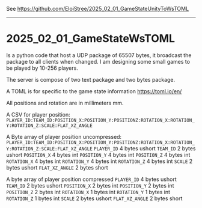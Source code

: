 See https://github.com/EloiStree/2025_02_01_GameStateUnityToWsTOML

-----------

# 2025_02_01_GameStateWsTOML

Is a python code that host a UDP package of 65507 bytes, it broadcast the package to all clients when changed.
I am designing some small games to be played by 10-256 players.

The server is compose of two text package and two bytes package.

A TOML is for specific to the game state information
https://toml.io/en/

All positions and rotation are in millimeters mm.

A CSV for player position:
`PLAYER_ID:TEAM_ID:POSITION_X:POSITION_Y:POSITIONZ:ROTATION_X:ROTATION_Y:ROTATION_Z:SCALE:FLAT_XZ_ANGLE`

A Byte array of player position uncompressed:
`PLAYER_ID:TEAM_ID:POSITION_X:POSITION_Y:POSITIONZ:ROTATION_X:ROTATION_Y:ROTATION_Z:SCALE:FLAT_XZ_ANGLE`
`PLAYER_ID` 4 bytes ushort
`TEAM_ID` 2 bytes ushort
`POSITION_X` 4 bytes  int
`POSITION_Y` 4 bytes int
`POSITION_Z` 4 bytes int
`ROTATION_X` 4 bytes int
`ROTATION_Y` 4 bytes int
`ROTATION_Z` 4 bytes int
`SCALE` 2 bytes ushort
`FLAT_XZ_ANGLE` 2 bytes short

A byte array of player position compressed
`PLAYER_ID` 4 bytes ushort
`TEAM_ID` 2 bytes ushort
`POSITION_X` 2 bytes  int
`POSITION_Y` 2 bytes int
`POSITION_Z` 2 bytes int
`ROTATION_X` 1 bytes int
`ROTATION_Y` 1 bytes int
`ROTATION_Z` 1 bytes int
`SCALE` 2 bytes ushort
`FLAT_XZ_ANGLE` 2 bytes short




